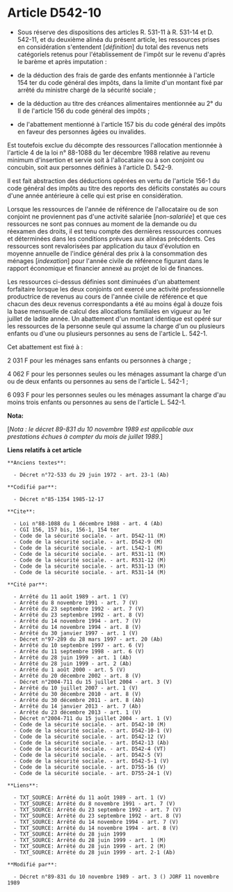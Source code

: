 # Article D542-10

- Sous réserve des dispositions des articles R. 531-11 à R. 531-14 et D. 542-11, et du deuxième alinéa du présent article,
les ressources prises en considération s'entendent [*définition*] du total des revenus nets catégoriels retenus pour
l'établissement de l'impôt sur le revenu d'après le barème et après imputation :

- de la déduction des frais de garde des enfants mentionnée à l'article 154 ter du code général des impôts, dans la limite
d'un montant fixé par arrêté du ministre chargé de la sécurité sociale ;

- de la déduction au titre des créances alimentaires mentionnée au 2° du II de l'article 156 du code général des impôts ;

- de l'abattement mentionné à l'article 157 bis du code général des impôts en faveur des personnes âgées ou invalides.

Est toutefois exclue du décompte des ressources l'allocation mentionnée à l'article 4 de la loi n° 88-1088 du 1er décembre
1988 relative au revenu minimum d'insertion et servie soit à l'allocataire ou à son conjoint ou concubin, soit aux personnes
définies à l'article D. 542-9.

Il est fait abstraction des déductions opérées en vertu de l'article 156-1 du code général des impôts au titre des reports
des déficits constatés au cours d'une année antérieure à celle qui est prise en considération.

Lorsque les ressources de l'année de référence de l'allocataire ou de son conjoint ne proviennent pas d'une activité salariée
[*non-salariée*] et que ces ressources ne sont pas connues au moment de la demande ou du réexamen des droits, il est tenu
compte des dernières ressources connues et déterminées dans les conditions prévues aux alinéas précédents. Ces ressources
sont revalorisées par application du taux d'évolution en moyenne annuelle de l'indice général des prix à la consommation des
ménages [*indexation*] pour l'année civile de référence figurant dans le rapport économique et financier annexé au projet de
loi de finances.

Les ressources ci-dessus définies sont diminuées d'un abattement forfaitaire lorsque les deux conjoints ont exercé une
activité professionnelle productrice de revenus au cours de l'année civile de référence et que chacun des deux revenus
correspondants a été au moins égal à douze fois la base mensuelle de calcul des allocations familiales en vigueur au 1er
juillet de ladite année. Un abattement d'un montant identique est opéré sur les ressources de la personne seule qui assume la
charge d'un ou plusieurs enfants ou d'une ou plusieurs personnes au sens de l'article L. 542-1.

Cet abattement est fixé à :

2 031 F pour les ménages sans enfants ou personnes à charge ;

4 062 F pour les personnes seules ou les ménages assumant la charge d'un ou de deux enfants ou personnes au sens de l'article
L. 542-1 ;

6 093 F pour les personnes seules ou les ménages assumant la charge d'au moins trois enfants ou personnes au sens de
l'article L. 542-1.

**Nota:**

[*Nota : le décret 89-831 du 10 novembre 1989 est applicable aux prestations échues à compter du mois de juillet 1989.*]

**Liens relatifs à cet article**

	**Anciens textes**:

	  - Décret n°72-533 du 29 juin 1972 - art. 23-1 (Ab)

	**Codifié par**:

	  - Décret n°85-1354 1985-12-17

	**Cite**:

	  - Loi n°88-1088 du 1 décembre 1988 - art. 4 (Ab)
	  - CGI 156, 157 bis, 156-1, 154 ter
	  - Code de la sécurité sociale. - art. D542-11 (M)
	  - Code de la sécurité sociale. - art. D542-9 (M)
	  - Code de la sécurité sociale. - art. L542-1 (M)
	  - Code de la sécurité sociale. - art. R531-11 (M)
	  - Code de la sécurité sociale. - art. R531-12 (M)
	  - Code de la sécurité sociale. - art. R531-13 (M)
	  - Code de la sécurité sociale. - art. R531-14 (M)

	**Cité par**:

	  - Arrêté du 11 août 1989 - art. 1 (V)
	  - Arrêté du 8 novembre 1991 - art. 7 (V)
	  - Arrêté du 23 septembre 1992 - art. 7 (V)
	  - Arrêté du 23 septembre 1992 - art. 8 (V)
	  - Arrêté du 14 novembre 1994 - art. 7 (V)
	  - Arrêté du 14 novembre 1994 - art. 8 (V)
	  - Arrêté du 30 janvier 1997 - art. 1 (V)
	  - Décret n°97-289 du 28 mars 1997 - art. 20 (Ab)
	  - Arrêté du 10 septembre 1997 - art. 6 (V)
	  - Arrêté du 11 septembre 1998 - art. 6 (V)
	  - Arrêté du 28 juin 1999 - art. 1 (Ab)
	  - Arrêté du 28 juin 1999 - art. 2 (Ab)
	  - Arrêté du 1 août 2000 - art. 5 (V)
	  - Arrêté du 20 décembre 2002 - art. 8 (V)
	  - Décret n°2004-711 du 15 juillet 2004 - art. 3 (V)
	  - Arrêté du 10 juillet 2007 - art. 1 (V)
	  - Arrêté du 30 décembre 2010 - art. 8 (V)
	  - Arrêté du 30 décembre 2011 - art. 8 (Ab)
	  - Arrêté du 14 janvier 2013 - art. 7 (Ab)
	  - Arrêté du 23 décembre 2013 - art. 1 (V)
	  - Décret n°2004-711 du 15 juillet 2004 - art. 1 (V)
	  - Code de la sécurité sociale. - art. D542-10 (M)
	  - Code de la sécurité sociale. - art. D542-10-1 (V)
	  - Code de la sécurité sociale. - art. D542-12 (V)
	  - Code de la sécurité sociale. - art. D542-13 (Ab)
	  - Code de la sécurité sociale. - art. D542-4 (VT)
	  - Code de la sécurité sociale. - art. D542-5 (V)
	  - Code de la sécurité sociale. - art. D542-5-1 (V)
	  - Code de la sécurité sociale. - art. D755-16 (V)
	  - Code de la sécurité sociale. - art. D755-24-1 (V)

	**Liens**:

	  - TXT_SOURCE: Arrêté du 11 août 1989 - art. 1 (V)
	  - TXT_SOURCE: Arrêté du 8 novembre 1991 - art. 7 (V)
	  - TXT_SOURCE: Arrêté du 23 septembre 1992 - art. 7 (V)
	  - TXT_SOURCE: Arrêté du 23 septembre 1992 - art. 8 (V)
	  - TXT_SOURCE: Arrêté du 14 novembre 1994 - art. 7 (V)
	  - TXT_SOURCE: Arrêté du 14 novembre 1994 - art. 8 (V)
	  - TXT_SOURCE: Arrêté du 28 juin 1999
	  - TXT_SOURCE: Arrêté du 28 juin 1999 - art. 1 (M)
	  - TXT_SOURCE: Arrêté du 28 juin 1999 - art. 2 (M)
	  - TXT_SOURCE: Arrêté du 28 juin 1999 - art. 2-1 (Ab)

	**Modifié par**:

	  - Décret n°89-831 du 10 novembre 1989 - art. 3 () JORF 11 novembre 1989
